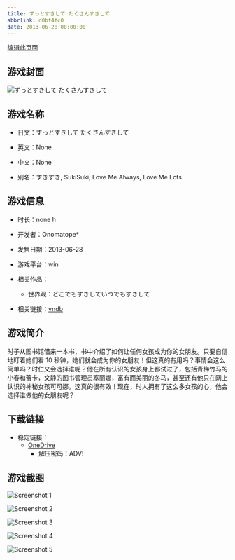 ```yaml
---
title: ずっとすきして たくさんすきして
abbrlink: d0bf4fc0
date: 2013-06-28 00:00:00
---
```

[编辑此页面](https://github.com/ACG-3/ADV3-source/blob/main/source/_posts/games/%E3%81%9A%E3%81%A3%E3%81%A8%E3%81%99%E3%81%8D%E3%81%97%E3%81%A6%20%E3%81%9F%E3%81%8F%E3%81%95%E3%82%93%E3%81%99%E3%81%8D%E3%81%97%E3%81%A6.md)

## 游戏封面

![ずっとすきして たくさんすきして](https://pan.timero.xyz/onedrive/img_lib_001/%E3%81%9A%E3%81%A3%E3%81%A8%E3%81%99%E3%81%8D%E3%81%97%E3%81%A6%20%E3%81%9F%E3%81%8F%E3%81%95%E3%82%93%E3%81%99%E3%81%8D%E3%81%97%E3%81%A6_cover.avif)


## 游戏名称

- 日文：ずっとすきして たくさんすきして
- 英文：None
- 中文：None

- 别名：すきすき, SukiSuki, Love Me Always, Love Me Lots


## 游戏信息

- 时长：none h
- 开发者：Onomatope*
- 发售日期：2013-06-28
- 游戏平台：win
- 相关作品：
   - 世界观：どこでもすきしていつでもすきして

- 相关链接：[vndb](https://vndb.org/v11712)


## 游戏简介

时子从图书馆借来一本书，书中介绍了如何让任何女孩成为你的女朋友。只要自信地盯着她们看 10 秒钟，她们就会成为你的女朋友！但这真的有用吗？事情会这么简单吗？时仁又会选择谁呢？他在所有认识的女孩身上都试过了，包括青梅竹马的小春和蕾卡，文静的图书管理员塞丽娜，富有而美丽的冬马，甚至还有他只在网上认识的神秘女孩可可娜。这真的很有效！现在，时人拥有了这么多女孩的心，他会选择谁做他的女朋友呢？


## 下载链接

- 稳定链接：
    - [OneDrive](https://pan.timero.xyz/onedrive/adv_lib_001/%E3%81%9A%E3%81%A3%E3%81%A8%E3%81%99%E3%81%8D%E3%81%97%E3%81%A6%20%E3%81%9F%E3%81%8F%E3%81%95%E3%82%93%E3%81%99%E3%81%8D%E3%81%97%E3%81%A6)
        - 解压密码：ADV!



## 游戏截图


![Screenshot 1](https://pan.timero.xyz/onedrive/img_lib_001/%E3%81%9A%E3%81%A3%E3%81%A8%E3%81%99%E3%81%8D%E3%81%97%E3%81%A6%20%E3%81%9F%E3%81%8F%E3%81%95%E3%82%93%E3%81%99%E3%81%8D%E3%81%97%E3%81%A6_Screenshot_1.avif)

![Screenshot 2](https://pan.timero.xyz/onedrive/img_lib_001/%E3%81%9A%E3%81%A3%E3%81%A8%E3%81%99%E3%81%8D%E3%81%97%E3%81%A6%20%E3%81%9F%E3%81%8F%E3%81%95%E3%82%93%E3%81%99%E3%81%8D%E3%81%97%E3%81%A6_Screenshot_2.avif)

![Screenshot 3](https://pan.timero.xyz/onedrive/img_lib_001/%E3%81%9A%E3%81%A3%E3%81%A8%E3%81%99%E3%81%8D%E3%81%97%E3%81%A6%20%E3%81%9F%E3%81%8F%E3%81%95%E3%82%93%E3%81%99%E3%81%8D%E3%81%97%E3%81%A6_Screenshot_3.avif)

![Screenshot 4](https://pan.timero.xyz/onedrive/img_lib_001/%E3%81%9A%E3%81%A3%E3%81%A8%E3%81%99%E3%81%8D%E3%81%97%E3%81%A6%20%E3%81%9F%E3%81%8F%E3%81%95%E3%82%93%E3%81%99%E3%81%8D%E3%81%97%E3%81%A6_Screenshot_4.avif)

![Screenshot 5](https://pan.timero.xyz/onedrive/img_lib_001/%E3%81%9A%E3%81%A3%E3%81%A8%E3%81%99%E3%81%8D%E3%81%97%E3%81%A6%20%E3%81%9F%E3%81%8F%E3%81%95%E3%82%93%E3%81%99%E3%81%8D%E3%81%97%E3%81%A6_Screenshot_5.avif)

